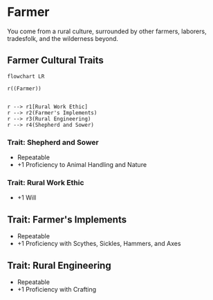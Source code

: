 # Farmer

You come from a rural culture, surrounded by other farmers, laborers, tradesfolk, and the wilderness beyond.

## Farmer Cultural Traits

```mermaid
flowchart LR

r((Farmer))


r --> r1[Rural Work Ethic]
r --> r2(Farmer's Implements)
r --> r3(Rural Engineering)
r --> r4(Shepherd and Sower)
```

### Trait: Shepherd and Sower

* Repeatable
* +1 Proficiency to Animal Handling and Nature

### Trait: Rural Work Ethic

* +1 Will

## Trait: Farmer's Implements

* Repeatable
* +1 Proficiency with Scythes, Sickles, Hammers, and Axes

## Trait: Rural Engineering

* Repeatable
* +1 Proficiency with Crafting
